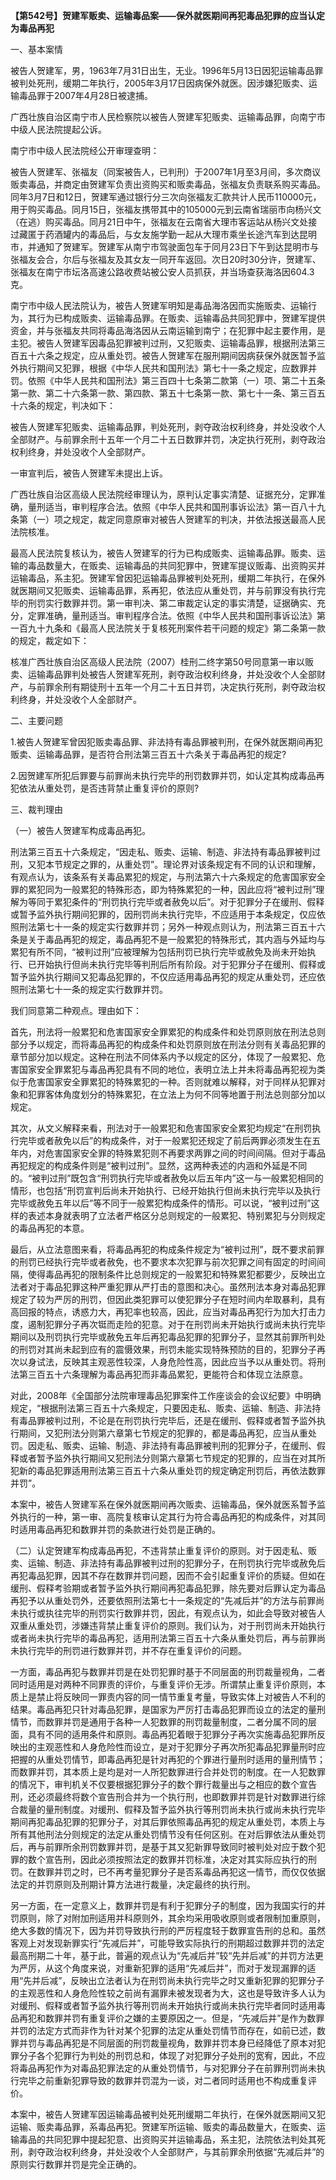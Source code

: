 **【第542号】贺建军贩卖、运输毒品案——保外就医期间再犯毒品犯罪的应当认定为毒品再犯**

一、基本案情

被告人贺建军，男，1963年7月31日出生，无业。1996年5月13日因犯运输毒品罪被判处死刑，缓期二年执行，2005年3月17日因病保外就医。因涉嫌犯贩卖、运输毒品罪于2007年4月28日被逮捕。

广西壮族自治区南宁市人民检察院以被告人贺建军犯贩卖、运输毒品罪，向南宁市中级人民法院提起公诉。

南宁市中级人民法院经公开审理查明：

被告人贺建军、张福友（同案被告人，已判刑）于2007年1月至3月间，多次商议贩卖毒品，并商定由贺建军负责出资购买和贩卖毒品，张福友负责联系购买毒品。同年3月7日和12日，贺建军通过银行分三次向张福友汇款共计人民币110000元，用于购买毒品。同月15日，张福友携带其中的105000元到云南省瑞丽市向杨兴文（在逃）购买毒品。同月21日中午，张福友在云南省大理市客运站从杨兴文处接过藏匿于药酒罐内的毒品后，与女友施学勤一起从大理市乘坐长途汽车到达昆明市，并通知了贺建军。贺建军从南宁市驾驶面包车于同月23日下午到达昆明市与张福友会合，尔后与张福友及其女友一同开车返回。次日20时30分许，贺建军、张福友在南宁市坛洛高速公路收费站被公安人员抓获，并当场查获海洛因604.3克。

南宁市中级人民法院认为，被告人贺建军明知是毒品海洛因而实施贩卖、运输行为，其行为已构成贩卖、运输毒品罪。在贩卖、运输毒品共同犯罪中，贺建军提供资金，并与张福友共同将毒品海洛因从云南运输到南宁；在犯罪中起主要作用，是主犯。被告人贺建军因毒品犯罪被判过刑，又犯贩卖、运输毒品罪，根据刑法第三百五十六条之规定，应从重处罚。被告人贺建军在服刑期间因病获保外就医暂予监外执行期间又犯罪，根据《中华人民共和国刑法》第七十一条之规定，应数罪并罚。依照《中华人民共和国刑法》第三百四十七条第二款第（一）项、第二十五条第一款、第二十六条第一款、第四款、第五十七条第一款、第七十一条、第三百五十六条的规定，判决如下：

被告人贺建军犯贩卖、运输毒品罪，判处死刑，剥夺政治权利终身，并处没收个人全部财产。与前罪余刑十五年一个月二十五日数罪并罚，决定执行死刑，剥夺政治权利终身，并处没收个人全部财产。

一审宣判后，被告人贺建军未提出上诉。

广西壮族自治区高级人民法院经审理认为，原判认定事实清楚、证据充分，定罪准确，量刑适当，审判程序合法。依照《中华人民共和国刑事诉讼法》第一百八十九条第（一）项之规定，裁定同意原审对被告人贺建军的判决，并依法报送最高人民法院核准。

最高人民法院复核认为，被告人贺建军的行为已构成贩卖、运输毒品罪。贩卖、运输的毒品数量大，在贩卖、运输毒品的共同犯罪中，贺建军提议贩毒、出资购买并运输毒品，系主犯。贺建军曾因犯运输毒品罪被判处死刑，缓期二年执行，在保外就医期间又犯贩卖、运输毒品罪，系再犯，依法应从重处罚，并与前罪没有执行完毕的刑罚实行数罪并罚。第一审判决、第二审裁定认定的事实清楚，证据确实、充分，定罪准确，量刑适当。审判程序合法。依照《中华人民共和国刑事诉讼法》第一百九十九条和《最高人民法院关于复核死刑案件若干问题的规定》第二条第一款的规定，裁定如下：

核准广西壮族自治区高级人民法院（2007）桂刑二终字第50号同意第一审以贩卖、运输毒品罪判处被告人贺建军死刑，剥夺政治权利终身，并处没收个人全部财产，与前罪余刑有期徒刑十五年一个月二十五日并罚，决定执行死刑，剥夺政治权利终身，并处没收个人全部财产。

二、主要问题

1.被告人贺建军曾因犯贩卖毒品罪、非法持有毒品罪被判刑，在保外就医期间再犯贩卖、运输毒品罪，是否符合刑法第三百五十六条关于毒品再犯的规定?

2.因贺建军所犯后罪要与前罪尚未执行完毕的刑罚数罪并罚，如认定其构成毒品再犯依法从重处罚，是否违背禁止重复评价的原则?

三、裁判理由

（一）被告人贺建军构成毒品再犯。

刑法第三百五十六条规定，“因走私、贩卖、运输、制造、非法持有毒品罪被判过刑，又犯本节规定之罪的，从重处罚”。理论界对该条规定有不同的认识和理解，有观点认为，该条系有关毒品累犯的规定，与刑法第六十六条规定的危害国家安全罪的累犯同为一般累犯的特殊形态，即为特殊累犯的一种，因此应将“被判过刑”理解为等同于累犯条件的“刑罚执行完毕或者赦免以后”。对于犯罪分子在缓刑、假释或暂予监外执行期间犯罪的，因刑罚尚未执行完毕，不应适用于本条规定，仅应依照刑法第七十一条的规定实行数罪并罚；另外一种观点则认为，刑法第三百五十六条是关于毒品再犯的规定，毒品再犯不是一般累犯的特殊形式，其内涵与外延均与累犯有所不同，“被判过刑”应被理解为包括刑罚已执行完毕或赦免及尚未开始执行、已开始执行但尚未执行完毕等判刑后所有阶段。对于犯罪分子在缓刑、假释或暂予监外执行期间又犯毒品犯罪的，不仅应适用毒品再犯的规定从重处罚，还应依照刑法第七十一条的规定实行数罪并罚。

我们同意第二种观点。理由如下：

首先，刑法将一般累犯和危害国家安全罪累犯的构成条件和处罚原则放在刑法总则部分予以规定，而将毒品再犯的构成条件和处罚原则放在刑法分则有关毒品犯罪的章节部分加以规定。这种在刑法不同体系内予以规定的区分，体现了一般累犯、危害国家安全罪累犯与毒品再犯具有不同的地位，表明立法上并未将毒品再犯视为类似于危害国家安全罪累犯的特殊累犯的一种。否则就难以解释，对于同样从犯罪对象和犯罪客体角度划分的特殊累犯，在立法上为何不同等地置于刑法总则部分加以规定。

其次，从文义解释来看，刑法对于一般累犯和危害国家安全累犯均规定“在刑罚执行完毕或者赦免以后”的构成条件，对于一般累犯还规定了前后两罪必须发生在五年内，对危害国家安全罪的特殊累犯则不再要求两罪之间的时间间隔。但对于毒品再犯规定的构成条件则是“被判过刑”。显然，这两种表述的内涵和外延是不同的。“被判过刑”既包含“刑罚执行完毕或者赦免以后五年内”这一与一般累犯相同的情形，也包括“刑罚宣判后尚未开始执行、已经开始执行但尚未执行完毕以及执行完毕或赦免五年以后”等不同于一般累犯构成条件的情形。可以说，“被判过刑”这样的表述本身就表明了立法者严格区分总则规定的一般累犯、特别累犯与分则规定的毒品再犯的本意。

最后，从立法意图来看，将毒品再犯的构成条件规定为“被判过刑”，既不要求前罪的刑罚已经执行完毕或者赦免，也不要求本次犯罪与前次犯罪之间有固定的时间间隔，使得毒品再犯的限制条件比总则规定的一般累犯和特殊累犯都要少，反映出立法者对于毒品犯罪这种严重犯罪从严打击的意图和决心。虽然刑法本身对毒品犯罪规定了较为严厉的刑罚，但因此类犯罪可以使犯罪分子在短时间内牟取暴利，具有高回报的特点，诱惑力大，再犯率也较高，因此，应当对毒品再犯行为加大打击力度，遏制犯罪分子再次铤而走险的犯意。对于在刑罚尚未开始执行或尚未执行完毕期间以及刑罚执行完毕或赦免五年后再犯毒品犯罪的犯罪分子，显然其前罪所判处的刑罚对其尚未起到应有的震慑效果，刑罚未能实现特殊预防的目的，犯罪分子再次以身试法，反映其主观恶性较深，人身危险性高，因此应当予以从重处罚。将刑法第三百五十六条理解为毒品再犯而非毒品累犯，更能符合和体现立法原意。

对此，2008年《全国部分法院审理毒品犯罪案件工作座谈会的会议纪要》中明确规定，“根据刑法第三百五十六条规定，只要因走私、贩卖、运输、制造、非法持有毒品罪被判过刑，不论是在刑罚执行完毕后，还是在缓刑、假释或者暂予监外执行期间，又犯刑法分则第六章第七节规定的犯罪的，都是毒品再犯，应当从重处罚。因走私、贩卖、运输、制造、非法持有毒品罪被判刑的犯罪分子，在缓刑、假释或者暂予监外执行期间又犯刑法分则第六章第七节规定的犯罪的，应当在对其所犯新的毒品犯罪适用刑法第三百五十六条从重处罚的规定确定刑罚后，再依法数罪并罚”。

本案中，被告人贺建军系在保外就医期间再次贩卖、运输毒品，保外就医系暂予监外执行的一种，第一审、高院复核审认定其行为符合毒品再犯的构成条件，对其同时适用毒品再犯和数罪并罚的条款进行处罚是正确的。

（二）认定贺建军构成毒品再犯，不违背禁止重复评价的原则。对于因走私、贩卖、运输、制造、非法持有毒品罪被判过刑的犯罪分子，在刑罚执行完毕或赦免后再犯毒品犯罪，因其不存在数罪并罚问题，因而不会引起重复评价的质疑。但如在缓刑、假释考验期或者暂予监外执行期间再犯毒品犯罪，除先要对后罪认定为毒品再犯予以从重处罚外，还要依照刑法第七十一条规定的“先减后并”的方法与前罪尚未执行或执往完毕的刑罚实行数罪并罚，因此，有观点认为，如此会导致对被告人双重从重处罚，涉嫌违背禁止重复评价的原则。我们认为，对于刑罚尚未开始执行或者尚未执行完毕的毒品再犯，适用刑法第三百五十六条从重处罚后，再与前罪尚未执行完毕的刑罚进行数罪并罚，并不存在重复评价的问题。

一方面，毒品再犯与数罪并罚是在处罚犯罪时基于不同层面的刑罚裁量视角，二者同时适用是对两种不同罪责的评价，与重复评价无涉。所谓禁止重复评价原则，本质上是禁止将反映同一罪责内容的同一情节重复考量，导致实体上对被告人不利的结果。毒品再犯只针对毒品犯罪，是国家为严厉打击毒品犯罪而设立的法定的量刑情节，而数罪并罚是通用于各种一人犯数罪的刑罚裁量制度，二者分属不同的层面，具有不同的适用条件和原则。毒品再犯着眼于犯罪分子再次实施毒品犯罪所反映出的主观恶性和人身危险性而设立，是对于犯罪分子再次所犯毒品犯罪量刑时应把握的从重处罚情节，即毒品再犯是针对再犯的个罪进行量刑时适用的量刑情节；而数罪并罚，其本质上是均是对一人所犯数罪进行合并处罚的制度。在一人犯数罪的情况下，审判机关不仅要根据犯罪分子的数个罪行裁量出与之相应的数个宣告刑，还必须最终将数个宣告刑合并为一个执行刑，也即数罪并罚是针对数罪进行综合裁量的量刑制度。对缓刑、假释及暂予监外执行等刑罚尚未执行或尚未执行完毕期间再犯毒品犯罪的犯罪分子，对其后罪依照毒品再犯的规定从重处罚，本质上与所有其他刑法分则规定的法定从重处罚情节没有任何区别。在对后罪依法从重处罚后，再与前罪所余刑罚数罪并罚，是基于其又犯新罪导致同时被判处对应于数个犯罪的数个宣告刑，因此必须按照法定的数罪并罚标准，决定对其实际应执行的刑罚。在数罪并罚之时，已不再考量犯罪分子是否系毒品再犯这一情节，而仅仅依据法定的并罚原则及刑期计算方法进行裁量，决定最终的执行刑。

另一方面，在一定意义上，数罪并罚是有利于犯罪分子的制度，因为我国实行的并罚原则，除了对附加刑适用并科原则外，其余均采用吸收原则或者限制加重原则，绝大多数的情况下，因为并罚导致执行刑的严厉程度轻于数罪宣告刑的总和。虽然客观上对发现新罪实行“先减后并”，可能导致实际执行的刑期超过数罪并罚的法定最高刑期二十年，基于此，普遍的观点认为“先减后并”较“先并后减”的并罚方法更为严厉，从这个角度来说，对重新犯罪的适用“先减后并”，而对于发现漏罪的适用“先并后减”，反映出立法者认为在刑罚尚未执行完毕之时又重新犯罪的犯罪分子的主观恶性和人身危险性较之前尚有漏罪未被发现者为大，这也是导致许多人认为对缓刑、假释或者暂予监外执行等刑罚尚未开始执行或尚未执行完毕者同时适用毒品再犯和数罪并罚有重复评价之嫌的主要原因之一。但是，“先减后并”是作为数罪并罚的法定方式而非作为针对某个犯罪的法定从重处罚情节而存在，如前已述，数罪并罚与毒品再犯是不同层面的刑罚裁量视角，数罪并罚本身已经降低了原本对犯罪分子各个犯罪行为判处的刑罚总和，体现了对犯罪分子处刑的宽宥，因此，不应将毒品再犯作为对毒品犯罪法定的从重处罚情节，与对犯罪分子在前罪刑罚尚未执行完毕之前重新犯罪导致的数罪并罚混为一谈，对二者同时适用也不构成重复评价。

本案中，被告人贺建军因运输毒品被判处死刑缓期二年执行，在保外就医期间又犯运输、贩卖毒品罪，系毒品再犯。贺建军所运输、贩卖的毒品数量大，在贩卖、运输毒品的共同犯罪中提起犯意、出资购买并运输毒品，系主犯，法院依法判处其死刑，剥夺政治权利终身，并处没收个人全部财产，与其前罪余刑依据“先减后并”的原则实行数罪并罚是完全正确的。
